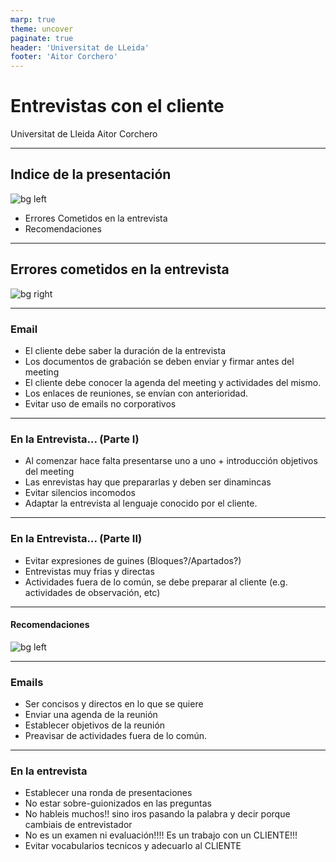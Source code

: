 ```yaml
---
marp: true
theme: uncover
paginate: true
header: 'Universitat de LLeida'
footer: 'Aitor Corchero'
---
```


# Entrevistas con el cliente

Universitat de Lleida
Aitor Corchero

---

## Indice de la presentación
![bg left](https://picsum.photos/720?image=29)

* Errores Cometidos en la entrevista
* Recomendaciones

---
## Errores cometidos en la entrevista

![bg right](https://picsum.photos/720?image=7)

---
### Email

* El cliente debe saber la duración de la entrevista
* Los documentos de grabación se deben enviar y firmar antes del meeting
* El cliente debe conocer la agenda del meeting y actividades del mismo. 
* Los enlaces de reuniones, se envían con anterioridad.
* Evitar uso de emails no corporativos

---
### En la Entrevista... (Parte I)

* Al comenzar hace falta presentarse uno a uno + introducción objetivos del meeting
* Las enrevistas hay que prepararlas y deben ser dinamincas
* Evitar silencios incomodos
* Adaptar la entrevista al lenguaje conocido por el cliente. 

---
### En la Entrevista... (Parte II)

* Evitar expresiones de guines (Bloques?/Apartados?)
* Entrevistas muy frias y directas
* Actividades fuera de lo común, se debe preparar al cliente (e.g. actividades de observación, etc)

---
#### Recomendaciones
![bg left](https://picsum.photos/720?image=4)

---
### Emails
* Ser concisos y directos en lo que se quiere
* Enviar una agenda de la reunión
* Establecer objetivos de la reunión
* Preavisar de actividades fuera de lo común.

---
### En la entrevista
* Establecer una ronda de presentaciones
* No estar sobre-guionizados en las preguntas
* No hableis muchos!! sino iros pasando la palabra y decir porque cambiais de entrevistador
* No es un examen ni evaluación!!!! Es un trabajo con un CLIENTE!!!
* Evitar vocabularios tecnicos y adecuarlo al CLIENTE
